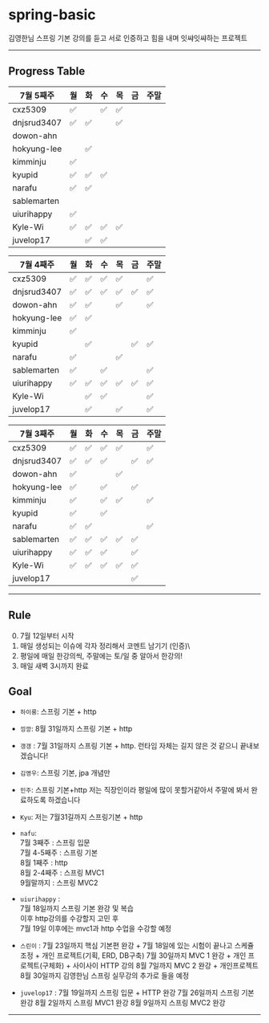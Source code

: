 # spring-basic
김영한님 스프링 기본 강의를 듣고 서로 인증하고 힘을 내며 잇쌰잇쌰하는 프로젝트

---

## Progress Table
|7월 5째주|월|화|수|목|금|주말|
|------|---|---|---|---|---|---|
|cxz5309|✅||✅|✅|||
|dnjsrud3407|✅|✅||✅|||
|dowon-ahn|||||||
|hokyung-lee||✅|||||
|kimminju|✅||||||
|kyupid|✅|✅|✅||||
|narafu|✅|✅|||||
|sablemarten|||||||
|uiurihappy|✅||||||
|Kyle-Wi|✅|✅|✅|✅|||
|juvelop17||✅|✅||||

|7월 4째주|월|화|수|목|금|주말|
|------|---|---|---|---|---|---|
|cxz5309|✅|✅|✅|✅||✅|
|dnjsrud3407|✅|✅|✅|✅|✅|✅|
|dowon-ahn|✅|✅||✅||✅|
|hokyung-lee|✅|✅|||||
|kimminju|✅||||||
|kyupid||✅|||✅|✅|
|narafu|✅|||✅|||
|sablemarten|✅||✅|||✅|
|uiurihappy|✅|✅|✅|✅|✅|✅|
|Kyle-Wi||✅|✅|||✅|
|juvelop17||✅||✅||✅|

|7월 3째주|월|화|수|목|금|주말|
|------|---|---|---|---|---|---|
|cxz5309|✅|✅|✅|✅||✅|
|dnjsrud3407|✅|✅|✅||✅|✅|
|dowon-ahn|✅|||✅|||
|hokyung-lee|✅||✅||✅||
|kimminju|✅||✅|✅||✅|
|kyupid|✅||✅||||
|narafu|✅|✅||||✅|
|sablemarten|✅|✅|✅|✅|✅||
|uiurihappy|✅|✅|✅||✅||
|Kyle-Wi|✅|✅|✅|✅|✅||
|juvelop17|||||✅||

---

## Rule

0. 7월 12일부터 시작
1. 매일 생성되는 이슈에 각자 정리해서 코멘트 남기기 (인증)\
2. 평일에 매일 한강의씩, 주말에는 토/일 중 알아서 한강의!
3. 매일 새벽 3시까지 완료

## Goal

- `하이룽`: 스프링 기본 + http

- `낑깡`: 8월 31일까지 스프링 기본 + http

- `갱갱` : 7월 31일까지 스프링 기본 + http. 런타임 자체는 길지 않은 것 같으니 끝내보겠습니다!

- `김영우`: 스프링 기본, jpa 개념만

- `민주`: 스프링 기본+http 
저는 직장인이라 평일에 많이 못할거같아서
주말에 봐서 완료하도록 하겠습니다

- `Kyu`: 저는 7월31길까지 스프링기본 + http

- `nafu`:   
7월 3째주 : 스프링 입문   
7월 4-5째주 : 스프링 기본   
8월 1째주 : http   
8월 2-4째주 : 스프링 MVC1   
9월말까지 : 스프링 MVC2   

- `uiurihappy` :   
7월 18일까지 스프링 기본 완강 및 복습   
이후 http강의를 수강할지 고민 후   
7월 19일 이후에는 mvc1과 http 수업을 수강할 예정   

- `스린이` :
7월 23일까지 핵심 기본편 완강 + 7월 18일에 있는 시험이 끝나고 스케쥴 조정 + 개인 프로젝트(기획, ERD, DB구축)
7월 30일까지 MVC 1 완강 + 개인 프로젝트(구체화) + 사이사이 HTTP 강의
8월 7일까지 MVC 2 완강 + 개인프로젝트
8월 30일까지 김영한님 스프링 실무강의 추가로 들을 예정

- `juvelop17` : 
7월 19일까지 스프링 입문 + HTTP 완강
7월 26일까지 스프링 기본 완강
8월 2일까지 스프링 MVC1 완강
8월 9일까지 스프링 MVC2 완강

---
